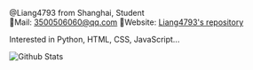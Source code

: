 @Liang4793 from Shanghai, Student  
📩Mail: <3500506060@qq.com> 🔗Website: [Liang4793's repository](https://liang4793.github.io/)

Interested in Python, HTML, CSS, JavaScript...

![Github Stats](https://github-readme-stats.vercel.app/api?username=liang4793&show_icons=true&theme=light&count_private=true)

<!---
Yang2008-py/Yang2008-py is a ✨ special ✨ repository because its `README.md` (this file) appears on your GitHub profile.
You can click the Preview link to take a look at your changes.
--->
